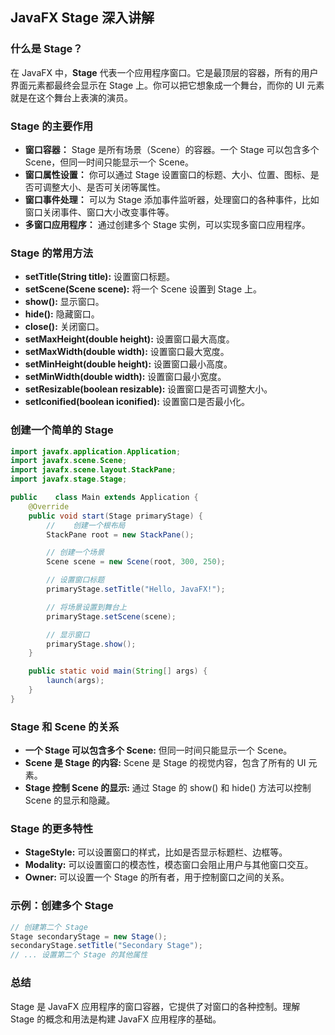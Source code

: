## JavaFX Stage 深入讲解

### 什么是 Stage？

在 JavaFX 中，**Stage** 代表一个应用程序窗口。它是最顶层的容器，所有的用户界面元素都最终会显示在 Stage 上。你可以把它想象成一个舞台，而你的 UI 元素就是在这个舞台上表演的演员。

### Stage 的主要作用

- **窗口容器：** Stage 是所有场景（Scene）的容器。一个 Stage 可以包含多个 Scene，但同一时间只能显示一个 Scene。
- **窗口属性设置：** 你可以通过 Stage 设置窗口的标题、大小、位置、图标、是否可调整大小、是否可关闭等属性。
- **窗口事件处理：** 可以为 Stage 添加事件监听器，处理窗口的各种事件，比如窗口关闭事件、窗口大小改变事件等。
- **多窗口应用程序：** 通过创建多个 Stage 实例，可以实现多窗口应用程序。

### Stage 的常用方法

- **setTitle(String title):** 设置窗口标题。
- **setScene(Scene scene):** 将一个 Scene 设置到 Stage 上。
- **show():** 显示窗口。
- **hide():** 隐藏窗口。
- **close():** 关闭窗口。
- **setMaxHeight(double height):** 设置窗口最大高度。
- **setMaxWidth(double width):** 设置窗口最大宽度。
- **setMinHeight(double height):** 设置窗口最小高度。
- **setMinWidth(double width):** 设置窗口最小宽度。
- **setResizable(boolean resizable):** 设置窗口是否可调整大小。
- **setIconified(boolean iconified):** 设置窗口是否最小化。

### 创建一个简单的 Stage

```Java
import javafx.application.Application;
import javafx.scene.Scene;
import javafx.scene.layout.StackPane;
import javafx.stage.Stage;

public    class Main extends Application {
    @Override
    public void start(Stage primaryStage) {
        //    创建一个根布局
        StackPane root = new StackPane();

        // 创建一个场景
        Scene scene = new Scene(root, 300, 250);

        // 设置窗口标题
        primaryStage.setTitle("Hello, JavaFX!");

        // 将场景设置到舞台上
        primaryStage.setScene(scene);

        // 显示窗口
        primaryStage.show();
    }

    public static void main(String[] args) {
        launch(args);
    }
}
```

### Stage 和 Scene 的关系

- **一个 Stage 可以包含多个 Scene:** 但同一时间只能显示一个 Scene。
- **Scene 是 Stage 的内容:** Scene 是 Stage 的视觉内容，包含了所有的 UI 元素。
- **Stage 控制 Scene 的显示:** 通过 Stage 的 show() 和 hide() 方法可以控制 Scene 的显示和隐藏。

### Stage 的更多特性

- **StageStyle:** 可以设置窗口的样式，比如是否显示标题栏、边框等。
- **Modality:** 可以设置窗口的模态性，模态窗口会阻止用户与其他窗口交互。
- **Owner:** 可以设置一个 Stage 的所有者，用于控制窗口之间的关系。

### 示例：创建多个 Stage

```Java
// 创建第二个 Stage
Stage secondaryStage = new Stage();
secondaryStage.setTitle("Secondary Stage");
// ... 设置第二个 Stage 的其他属性
```

### 总结

Stage 是 JavaFX 应用程序的窗口容器，它提供了对窗口的各种控制。理解 Stage 的概念和用法是构建 JavaFX 应用程序的基础。